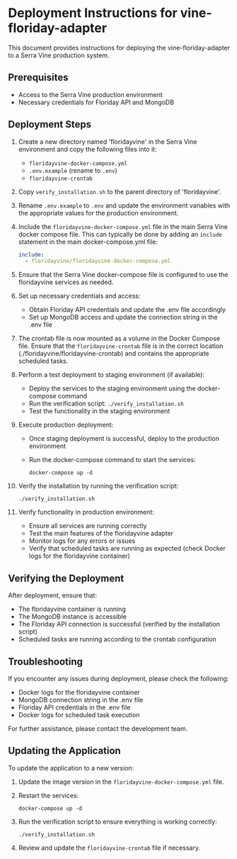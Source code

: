 # Deployment Instructions for vine-floriday-adapter

This document provides instructions for deploying the vine-floriday-adapter to a Serra Vine production system.

## Prerequisites

- Access to the Serra Vine production environment
- Necessary credentials for Floriday API and MongoDB

## Deployment Steps

1. Create a new directory named 'floridayvine' in the Serra Vine environment and copy the following files into it:

   - `floridayvine-docker-compose.yml`
   - `.env.example` (rename to `.env`)
   - `floridayvine-crontab`

2. Copy `verify_installation.sh` to the parent directory of 'floridayvine'.

3. Rename `.env.example` to `.env` and update the environment variables with the appropriate values for the production environment.

4. Include the `floridayvine-docker-compose.yml` file in the main Serra Vine docker compose file. This can typically be done by adding an `include` statement in the main docker-compose.yml file:

   ```yaml
   include:
     - floridayvine/floridayvine-docker-compose.yml
   ```

5. Ensure that the Serra Vine docker-compose file is configured to use the floridayvine services as needed.

6. Set up necessary credentials and access:
   - Obtain Floriday API credentials and update the .env file accordingly
   - Set up MongoDB access and update the connection string in the .env file

7. The crontab file is now mounted as a volume in the Docker Compose file. Ensure that the `floridayvine-crontab` file is in the correct location (./floridayvine/floridayvine-crontab) and contains the appropriate scheduled tasks.

8. Perform a test deployment to staging environment (if available):
   - Deploy the services to the staging environment using the docker-compose command
   - Run the verification script: `./verify_installation.sh`
   - Test the functionality in the staging environment

9. Execute production deployment:
   - Once staging deployment is successful, deploy to the production environment
   - Run the docker-compose command to start the services:

     ```
     docker-compose up -d
     ```

10. Verify the installation by running the verification script:

    ```
    ./verify_installation.sh
    ```

11. Verify functionality in production environment:
    - Ensure all services are running correctly
    - Test the main features of the floridayvine adapter
    - Monitor logs for any errors or issues
    - Verify that scheduled tasks are running as expected (check Docker logs for the floridayvine container)

## Verifying the Deployment

After deployment, ensure that:

- The floridayvine container is running
- The MongoDB instance is accessible
- The Floriday API connection is successful (verified by the installation script)
- Scheduled tasks are running according to the crontab configuration

## Troubleshooting

If you encounter any issues during deployment, please check the following:

- Docker logs for the floridayvine container
- MongoDB connection string in the .env file
- Floriday API credentials in the .env file
- Docker logs for scheduled task execution

For further assistance, please contact the development team.

## Updating the Application

To update the application to a new version:

1. Update the image version in the `floridayvine-docker-compose.yml` file.

2. Restart the services:
   ```
   docker-compose up -d
   ```

3. Run the verification script to ensure everything is working correctly:
   ```
   ./verify_installation.sh
   ```

4. Review and update the `floridayvine-crontab` file if necessary.
